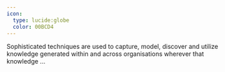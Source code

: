 ```yaml
---
icon:
  type: lucide:globe
  color: 00BCD4
---
```


Sophisticated techniques are used to capture, model, discover and utilize knowledge generated within and across organisations wherever that knowledge  ... 
